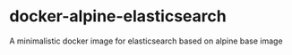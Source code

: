 # docker-alpine-elasticsearch
A minimalistic docker image for elasticsearch based on alpine base image
